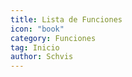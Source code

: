```yaml
---
title: Lista de Funciones
icon: "book"
category: Funciones
tag: Inicio
author: Schvis
---
```


<AutoCatalog />